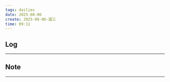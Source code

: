 ```yaml
---
tags: dailies  
date: 2025-08-06
create: 2025-08-06-週三
time: 09:11
---
```

## Log
---


## Note
---

